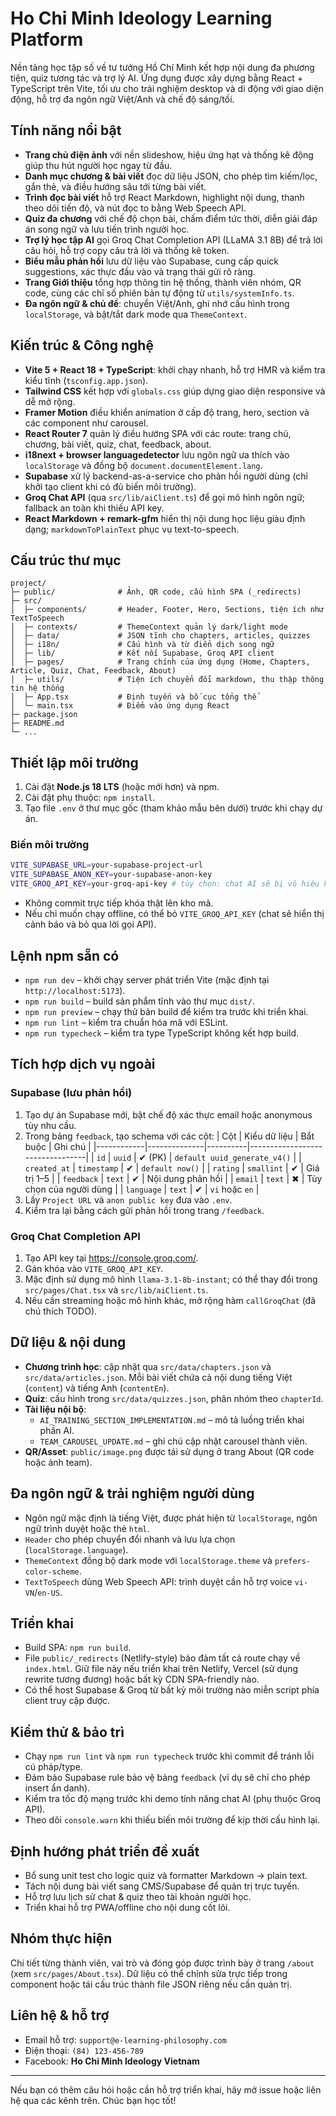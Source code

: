 ﻿# Ho Chi Minh Ideology Learning Platform

Nền tảng học tập số về tư tưởng Hồ Chí Minh kết hợp nội dung đa phương tiện, quiz tương tác và trợ lý AI. Ứng dụng được xây dựng bằng React + TypeScript trên Vite, tối ưu cho trải nghiệm desktop và di động với giao diện động, hỗ trợ đa ngôn ngữ Việt/Anh và chế độ sáng/tối.

## Tính năng nổi bật
- **Trang chủ điện ảnh** với nền slideshow, hiệu ứng hạt và thống kê động giúp thu hút người học ngay từ đầu.
- **Danh mục chương & bài viết** đọc dữ liệu JSON, cho phép tìm kiếm/lọc, gắn thẻ, và điều hướng sâu tới từng bài viết.
- **Trình đọc bài viết** hỗ trợ React Markdown, highlight nội dung, thanh theo dõi tiến độ, và nút đọc to bằng Web Speech API.
- **Quiz đa chương** với chế độ chọn bài, chấm điểm tức thời, diễn giải đáp án song ngữ và lưu tiến trình người học.
- **Trợ lý học tập AI** gọi Groq Chat Completion API (LLaMA 3.1 8B) để trả lời câu hỏi, hỗ trợ copy câu trả lời và thống kê token.
- **Biểu mẫu phản hồi** lưu dữ liệu vào Supabase, cung cấp quick suggestions, xác thực đầu vào và trạng thái gửi rõ ràng.
- **Trang Giới thiệu** tổng hợp thông tin hệ thống, thành viên nhóm, QR code, cùng các chỉ số phiên bản tự động từ `utils/systemInfo.ts`.
- **Đa ngôn ngữ & chủ đề**: chuyển Việt/Anh, ghi nhớ cấu hình trong `localStorage`, và bật/tắt dark mode qua `ThemeContext`.

## Kiến trúc & Công nghệ
- **Vite 5 + React 18 + TypeScript**: khởi chạy nhanh, hỗ trợ HMR và kiểm tra kiểu tĩnh (`tsconfig.app.json`).
- **Tailwind CSS** kết hợp với `globals.css` giúp dựng giao diện responsive và dễ mở rộng.
- **Framer Motion** điều khiển animation ở cấp độ trang, hero, section và các component như carousel.
- **React Router 7** quản lý điều hướng SPA với các route: trang chủ, chương, bài viết, quiz, chat, feedback, about.
- **i18next + browser languagedetector** lưu ngôn ngữ ưa thích vào `localStorage` và đồng bộ `document.documentElement.lang`.
- **Supabase** xử lý backend-as-a-service cho phản hồi người dùng (chỉ khởi tạo client khi có đủ biến môi trường).
- **Groq Chat API** (qua `src/lib/aiClient.ts`) để gọi mô hình ngôn ngữ; fallback an toàn khi thiếu API key.
- **React Markdown + remark-gfm** hiển thị nội dung học liệu giàu định dạng; `markdownToPlainText` phục vụ text-to-speech.

## Cấu trúc thư mục
```text
project/
├─ public/              # Ảnh, QR code, cấu hình SPA (_redirects)
├─ src/
│  ├─ components/       # Header, Footer, Hero, Sections, tiện ích như TextToSpeech
│  ├─ contexts/         # ThemeContext quản lý dark/light mode
│  ├─ data/             # JSON tĩnh cho chapters, articles, quizzes
│  ├─ i18n/             # Cấu hình và từ điển dịch song ngữ
│  ├─ lib/              # Kết nối Supabase, Groq API client
│  ├─ pages/            # Trang chính của ứng dụng (Home, Chapters, Article, Quiz, Chat, Feedback, About)
│  ├─ utils/            # Tiện ích chuyển đổi markdown, thu thập thông tin hệ thống
│  ├─ App.tsx           # Định tuyến và bố cục tổng thể
│  └─ main.tsx          # Điểm vào ứng dụng React
├─ package.json
├─ README.md
└─ ...
```

## Thiết lập môi trường
1. Cài đặt **Node.js 18 LTS** (hoặc mới hơn) và npm.
2. Cài đặt phụ thuộc: `npm install`.
3. Tạo file `.env` ở thư mục gốc (tham khảo mẫu bên dưới) trước khi chạy dự án.

### Biến môi trường
```bash
VITE_SUPABASE_URL=your-supabase-project-url
VITE_SUPABASE_ANON_KEY=your-supabase-anon-key
VITE_GROQ_API_KEY=your-groq-api-key # tùy chọn: chat AI sẽ bị vô hiệu hóa nếu để trống
```

- Không commit trực tiếp khóa thật lên kho mã.
- Nếu chỉ muốn chạy offline, có thể bỏ `VITE_GROQ_API_KEY` (chat sẽ hiển thị cảnh báo và bỏ qua lời gọi API).

## Lệnh npm sẵn có
- `npm run dev` – khởi chạy server phát triển Vite (mặc định tại `http://localhost:5173`).
- `npm run build` – build sản phẩm tĩnh vào thư mục `dist/`.
- `npm run preview` – chạy thử bản build để kiểm tra trước khi triển khai.
- `npm run lint` – kiểm tra chuẩn hóa mã với ESLint.
- `npm run typecheck` – kiểm tra type TypeScript không kết hợp build.

## Tích hợp dịch vụ ngoài

### Supabase (lưu phản hồi)
1. Tạo dự án Supabase mới, bật chế độ xác thực email hoặc anonymous tùy nhu cầu.
2. Trong bảng `feedback`, tạo schema với các cột:
   | Cột        | Kiểu dữ liệu | Bắt buộc | Ghi chú                         |
   |------------|--------------|----------|---------------------------------|
   | `id`       | `uuid`       | ✔ (PK)   | `default uuid_generate_v4()`    |
   | `created_at` | `timestamp` | ✔        | `default now()`                 |
   | `rating`   | `smallint`   | ✔        | Giá trị 1–5                     |
   | `feedback` | `text`       | ✔        | Nội dung phản hồi               |
   | `email`    | `text`       | ✖        | Tùy chọn của người dùng         |
   | `language` | `text`       | ✔        | `vi` hoặc `en`                  |
3. Lấy `Project URL` và `anon public key` đưa vào `.env`.
4. Kiểm tra lại bằng cách gửi phản hồi trong trang `/feedback`.

### Groq Chat Completion API
1. Tạo API key tại https://console.groq.com/.
2. Gán khóa vào `VITE_GROQ_API_KEY`.
3. Mặc định sử dụng mô hình `llama-3.1-8b-instant`; có thể thay đổi trong `src/pages/Chat.tsx` và `src/lib/aiClient.ts`.
4. Nếu cần streaming hoặc mô hình khác, mở rộng hàm `callGroqChat` (đã chú thích TODO).

## Dữ liệu & nội dung
- **Chương trình học**: cập nhật qua `src/data/chapters.json` và `src/data/articles.json`. Mỗi bài viết chứa cả nội dung tiếng Việt (`content`) và tiếng Anh (`contentEn`).
- **Quiz**: cấu hình trong `src/data/quizzes.json`, phân nhóm theo `chapterId`.
- **Tài liệu nội bộ**: 
  - `AI_TRAINING_SECTION_IMPLEMENTATION.md` – mô tả luồng triển khai phần AI.
  - `TEAM_CAROUSEL_UPDATE.md` – ghi chú cập nhật carousel thành viên.
- **QR/Asset**: `public/image.png` được tái sử dụng ở trang About (QR code hoặc ảnh team).

## Đa ngôn ngữ & trải nghiệm người dùng
- Ngôn ngữ mặc định là tiếng Việt, được phát hiện từ `localStorage`, ngôn ngữ trình duyệt hoặc thẻ `html`.
- `Header` cho phép chuyển đổi nhanh và lưu lựa chọn (`localStorage.language`).
- `ThemeContext` đồng bộ dark mode với `localStorage.theme` và `prefers-color-scheme`.
- `TextToSpeech` dùng Web Speech API: trình duyệt cần hỗ trợ voice `vi-VN`/`en-US`.

## Triển khai
- Build SPA: `npm run build`.
- File `public/_redirects` (Netlify-style) bảo đảm tất cả route chạy về `index.html`. Giữ file này nếu triển khai trên Netlify, Vercel (sử dụng rewrite tương đương) hoặc bất kỳ CDN SPA-friendly nào.
- Có thể host Supabase & Groq từ bất kỳ môi trường nào miễn script phía client truy cập được.

## Kiểm thử & bảo trì
- Chạy `npm run lint` và `npm run typecheck` trước khi commit để tránh lỗi cú pháp/type.
- Đảm bảo Supabase rule bảo vệ bảng `feedback` (ví dụ sẽ chỉ cho phép insert ẩn danh).
- Kiểm tra tốc độ mạng trước khi demo tính năng chat AI (phụ thuộc Groq API).
- Theo dõi `console.warn` khi thiếu biến môi trường để kịp thời cấu hình lại.

## Định hướng phát triển đề xuất
- Bổ sung unit test cho logic quiz và formatter Markdown → plain text.
- Tách nội dung bài viết sang CMS/Supabase để quản trị trực tuyến.
- Hỗ trợ lưu lịch sử chat & quiz theo tài khoản người học.
- Triển khai hỗ trợ PWA/offline cho nội dung cốt lõi.

## Nhóm thực hiện
Chi tiết từng thành viên, vai trò và đóng góp được trình bày ở trang `/about` (xem `src/pages/About.tsx`). Dữ liệu có thể chỉnh sửa trực tiếp trong component hoặc tái cấu trúc thành file JSON riêng nếu cần quản trị.

## Liên hệ & hỗ trợ
- Email hỗ trợ: `support@e-learning-philosophy.com`
- Điện thoại: `(84) 123-456-789`
- Facebook: **Ho Chi Minh Ideology Vietnam**

---

Nếu bạn có thêm câu hỏi hoặc cần hỗ trợ triển khai, hãy mở issue hoặc liên hệ qua các kênh trên. Chúc bạn học tốt!
